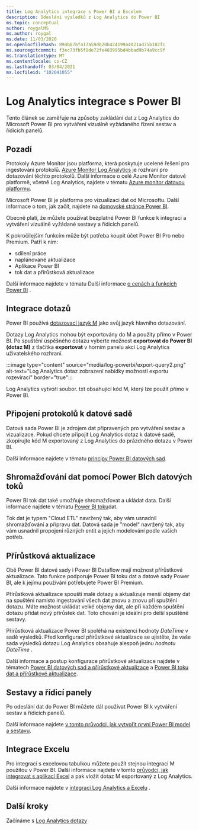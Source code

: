 ```yaml
---
title: Log Analytics integrace s Power BI a Excelem
description: Odeslání výsledků z Log Analytics do Power BI
ms.topic: conceptual
author: roygalMS
ms.author: roygal
ms.date: 11/03/2020
ms.openlocfilehash: 894b87bfa17a59db20b424199a4021ad75b182fc
ms.sourcegitcommit: f3ec73fb5f8de72fe483995bd4bbad9b74a9cc9f
ms.translationtype: MT
ms.contentlocale: cs-CZ
ms.lasthandoff: 03/04/2021
ms.locfileid: "102041055"
---
```

# <a name="log-analytics-integration-with-power-bi"></a>Log Analytics integrace s Power BI

Tento článek se zaměřuje na způsoby zakládání dat z Log Analytics do Microsoft Power BI pro vytváření vizuálně vyžádaného řízení sestav a řídicích panelů. 

## <a name="background"></a>Pozadí 

Protokoly Azure Monitor jsou platforma, která poskytuje ucelené řešení pro ingestování protokolů. [Azure Monitor Log Analytics](../platform/data-platform.md#) je rozhraní pro dotazování těchto protokolů. Další informace o celé Azure Monitor datové platformě, včetně Log Analytics, najdete v tématu [Azure monitor datovou platformu](../data-platform.md). 

Microsoft Power BI je platforma pro vizualizaci dat od Microsoftu. Další informace o tom, jak začít, najdete na [domovské stránce Power BI](https://powerbi.microsoft.com/). 


Obecně platí, že můžete používat bezplatné Power BI funkce k integraci a vytváření vizuálně vyžádané sestavy a řídicích panelů.

K pokročilejším funkcím může být potřeba koupit účet Power BI Pro nebo Premium. Patří k nim: 
 - sdílení práce 
 - naplánované aktualizace
 - Aplikace Power BI 
 - tok dat a přírůstková aktualizace 

Další informace najdete v tématu Další informace [o cenách a funkcích Power BI](https://powerbi.microsoft.com/pricing/) . 

## <a name="integrating-queries"></a>Integrace dotazů  

Power BI používá [dotazovací jazyk M](/powerquery-m/power-query-m-language-specification/) jako svůj jazyk hlavního dotazování. 

Dotazy Log Analytics mohou být exportovány do M a použity přímo v Power BI. Po spuštění úspěšného dotazu vyberte možnost **exportovat do Power BI (dotaz M)** z tlačítka **exportovat** v horním panelu akcí Log Analytics uživatelského rozhraní.


:::image type="content" source="media/log-powerbi/export-query2.png" alt-text="Log Analytics dotaz zobrazení nabídky možností exportu rozevírací" border="true":::

Log Analytics vytvoří soubor. txt obsahující kód M, který lze použít přímo v Power BI.

## <a name="connecting-your-logs-to-a-dataset"></a>Připojení protokolů k datové sadě 

Datová sada Power BI je zdrojem dat připravených pro vytváření sestav a vizualizace. Pokud chcete připojit Log Analytics dotaz k datové sadě, zkopírujte kód M exportovaný z Log Analytics do prázdného dotazu v Power BI. 

Další informace najdete v tématu [principy Power BI datových sad](/power-bi/service-datasets-understand/). 

## <a name="collect-data-with-power-bi-dataflows"></a>Shromažďování dat pomocí Power BIch datových toků 

Power BI tok dat také umožňuje shromažďovat a ukládat data. Další informace najdete v tématu [Power BI toku](/power-bi/service-dataflows-overview)dat.

Tok dat je typem "Cloud ETL" navržený tak, aby vám usnadnil shromažďování a přípravu dat. Datová sada je "model" navržený tak, aby vám usnadnil propojení různých entit a jejich modelování podle vašich potřeb.

## <a name="incremental-refresh"></a>Přírůstková aktualizace 

Obě Power BI datové sady i Power BI Dataflow mají možnost přírůstkové aktualizace. Tato funkce podporuje Power BI toku dat a datové sady Power BI, ale k jejímu používání potřebujete Power BI Premium.  


Přírůstková aktualizace spouští malé dotazy a aktualizuje menší objemy dat na spuštění namísto ingestování všech dat znovu a znovu při spuštění dotazu. Máte možnost ukládat velké objemy dat, ale při každém spuštění dotazu přidat nový přírůstek dat. Toto chování je ideální pro delší spuštěné sestavy.

Přírůstková aktualizace Power BI spoléhá na existenci hodnoty *DateTime* v sadě výsledků. Před konfigurací přírůstkové aktualizace se ujistěte, že vaše sada výsledků dotazu Log Analytics obsahuje alespoň jednu *hodnotu DateTime* . 

Další informace a postup konfigurace přírůstkové aktualizace najdete v tématech [Power BI datových sad a přírůstkové aktualizace](/power-bi/service-premium-incremental-refresh) a [Power BI toku dat a přírůstkové aktualizace](/power-bi/service-dataflows-incremental-refresh).

## <a name="reports-and-dashboards"></a>Sestavy a řídicí panely

Po odeslání dat do Power BI můžete dál používat Power BI k vytváření sestav a řídicích panelů.

Další informace najdete [v tomto průvodci, jak vytvořit první Power BI model a sestavu](/learn/modules/build-your-first-power-bi-report/).  

## <a name="excel-integration"></a>Integrace Excelu

Pro integraci s excelovou tabulkou můžete použít stejnou integraci M použitou v Power BI. Další informace najdete v tomto [průvodci, jak integrovat s aplikací Excel](https://support.microsoft.com/office/import-data-from-external-data-sources-power-query-be4330b3-5356-486c-a168-b68e9e616f5a) a pak vložit dotaz M exportovaný z Log Analytics.

Další informace najdete v [integraci Log Analytics a Excelu](log-excel.md) .

## <a name="next-steps"></a>Další kroky

Začínáme s [Log Analytics dotazy](./log-query-overview.md)
